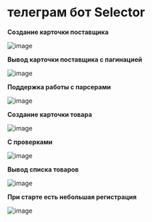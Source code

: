 # телеграм бот Selector

**Создание карточки поставщика**

![image](https://github.com/DTaSchweppes/selector-tg-bot-aiogram-sqlalchemy-sqlite/assets/45369246/ca992440-9c30-4196-bbfa-8e7fdffe85f8)

**Вывод карточки поставщика с пагинацией**

![image](https://github.com/DTaSchweppes/selector-tg-bot-aiogram-sqlalchemy-sqlite/assets/45369246/66c46e0d-1a70-4f11-ae90-575ddac31c1a)


**Поддержка работы с парсерами**

![image](https://github.com/DTaSchweppes/selector-tg-bot-aiogram-sqlalchemy-sqlite/assets/45369246/ecf92d54-e44c-4b90-b5fe-ce096a72ac4f)


**Создание карточки товара**

![image](https://github.com/DTaSchweppes/selector-tg-bot-aiogram-sqlalchemy-sqlite/assets/45369246/622fadea-4f02-4b07-8616-d990fabb5b89)

**С проверками**

![image](https://github.com/DTaSchweppes/selector-tg-bot-aiogram-sqlalchemy-sqlite/assets/45369246/653f04c1-8e8c-4dfb-94f4-4ab35d94c264)

**Вывод списка товаров**

![image](https://github.com/DTaSchweppes/selector-tg-bot-aiogram-sqlalchemy-sqlite/assets/45369246/00350fe0-418d-4d7f-bfe4-3ade74cb81a6)


**При старте есть небольшая регистрация**

![image](https://github.com/DTaSchweppes/selector-tg-bot-aiogram-sqlalchemy-sqlite/assets/45369246/56714670-8bce-4cb4-9b3f-bf2594eca839)
